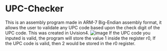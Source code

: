 # UPC-Checker
This is an assembly program made in ARM-7 Big-Endian assembly format, it allows the user to validate any UPC code based upon the check digit of the UPC code.
This was created in Uvision4.
![image](https://user-images.githubusercontent.com/59633626/203860823-d368ee53-231b-49c4-a34e-baea2ee66a5e.png)
If the UPC code you inputed is valid, the program will store the value 1 inside the register r0, If the UPC code is valid, then 2 would be stored in the r0 register.
